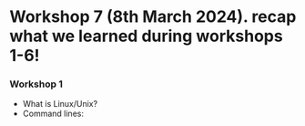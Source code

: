 # Workshop 7 (8th March 2024). recap what we learned during workshops 1-6!

### Workshop 1
* What is Linux/Unix?
* Command lines: 
